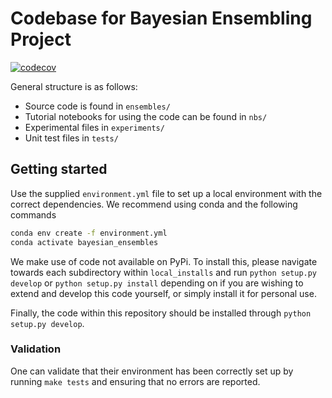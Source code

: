 # Codebase for Bayesian Ensembling Project

[![codecov](https://codecov.io/gh/mattramos/bayesian_ensembling/branch/master/graph/badge.svg?token=0UOAPN98TV)](https://codecov.io/gh/mattramos/bayesian_ensembling)

General structure is as follows:

- Source code is found in `ensembles/`
- Tutorial notebooks for using the code can be found in `nbs/`
- Experimental files in `experiments/`
- Unit test files in `tests/`

## Getting started

Use the supplied `environment.yml` file to set up a local environment with the
correct dependencies. We recommend using conda and the following commands

```bash
conda env create -f environment.yml
conda activate bayesian_ensembles
```

We make use of code not available on PyPi. To install this, please navigate
towards each subdirectory within `local_installs` and run `python setup.py develop` or `python setup.py install` depending on if you are wishing to extend
and develop this code yourself, or simply install it for personal use.

Finally, the code within this repository should be installed through `python setup.py develop`.

### Validation

One can validate that their environment has been correctly set up by running
`make tests` and ensuring that no errors are reported.
